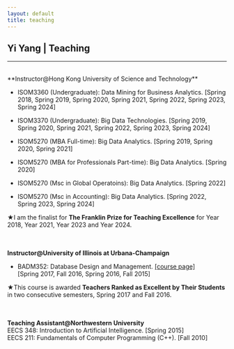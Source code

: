 ```yaml
---
layout: default
title: teaching
---
```


## Yi Yang | Teaching

* * *
<br>
**Instructor@Hong Kong University of Science and Technology** 

+ ISOM3360 (Undergraduate): Data Mining for Business Analytics. [Spring 2018, Spring 2019, Spring 2020, Spring 2021, Spring 2022, Spring 2023, Spring 2024] 

+ ISOM3370 (Undergraduate): Big Data Technologies. [Spring 2019, Spring 2020, Spring 2021, Spring 2022, Spring 2023, Spring 2024]

+ ISOM5270 (MBA Full-time): Big Data Analytics. [Spring 2019, Spring 2020, Spring 2021]

+ ISOM5270 (MBA for Professionals Part-time): Big Data Analytics. [Spring 2020]

+ ISOM5270 (Msc in Global Operatoins): Big Data Analytics. [Spring 2022]

+ ISOM5270 (Msc in Accounting): Big Data Analytics. [Spring 2022, Spring 2023, Spring 2024]

&#9733;I am the finalist for **The Franklin Prize for Teaching Excellence** for Year 2018, Year 2021, Year 2023 and Year 2024.
<br><br><br>


**Instructor@University of Illinois at Urbana-Champaign** 

+ BADM352: Database Design and Management. [[course page]](badm352)    
[Spring 2017, Fall 2016, Spring 2016, Fall 2015]    

&#9733;This course is awarded **Teachers Ranked as Excellent by Their Students** in two consecutive semesters, Spring 2017 and Fall 2016.
<br><br><br>


**Teaching Assistant@Northwestern University**  
EECS 348: Introduction to Artificial Intelligence.  [Spring 2015]  
EECS 211: Fundamentals of Computer Programming (C++).  [Fall 2010]

